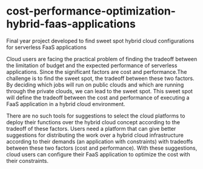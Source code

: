 # cost-performance-optimization-hybrid-faas-applications
Final year project developed to find sweet spot hybrid cloud configurations for serverless FaaS applications

Cloud users are facing the practical problem of finding the tradeoff between the  limitation of budget and the expected performance of serverless applications. Since the significant factors are cost and performance.The challenge is to find the sweet spot, the tradeoff between these two factors. By deciding which jobs will run on public clouds and which are running through the private clouds, we can lead to the sweet spot. This sweet spot will define the tradeoff between the cost and performance of executing a FaaS application in a hybrid cloud environment.

There are no such tools for suggestions to select the cloud platforms to deploy their functions over the hybrid cloud concept according to the tradeoff of these factors. Users need a platform that can give better suggestions for distributing the work over a hybrid cloud infrastructure according to their demands (an application with constraints) with tradeoffs between these two factors (cost and performance). With these suggestions, cloud users can configure their FaaS application to optimize the cost with their constraints.

